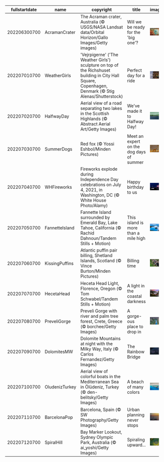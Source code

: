 |fullstartdate|name|copyright|title|image|
|--|--|--|--|--|
202206300700|AcramanCrater|The Acraman crater, Australia (© USGS/NASA Landsat data/Orbital Horizon/Gallo Images/Getty images)|Will we be ready for the 'big one'?|![](/en-US/2022/07/202206300700AcramanCrater.jpg)|
202207010700|WeatherGirls|'Vejrpigerne' ('The Weather Girls') sculpture on top of the Richshuset building in City Hall Square, Copenhagen, Denmark (© Stig Alenas/Shutterstock)|Perfect day for a ride|![](/en-US/2022/07/202207010700WeatherGirls.jpg)|
202207020700|HalfwayDay|Aerial view of a road separating two lakes in the Scottish Highlands (© Abstract Aerial Art/Getty Images)|We've made it to Halfway Day!|![](/en-US/2022/07/202207020700HalfwayDay.jpg)|
202207030700|SummerDogs|Red fox (© Yossi Eshbol/Minden Pictures)|Meet an expert on the dog days of summer|![](/en-US/2022/07/202207030700SummerDogs.jpg)|
202207040700|WHFireworks|Fireworks explode during Independence Day celebrations on July 4, 2021, in Washington, DC (© White House Photo/Alamy)|Happy birthday to us|![](/en-US/2022/07/202207040700WHFireworks.jpg)|
202207050700|FannetteIsland|Fannette Island surrounded by Emerald Bay, Lake Tahoe, California (© Rachid Dahnoun/Tandem Stills + Motion)|This island is more than a mile high|![](/en-US/2022/07/202207050700FannetteIsland.jpg)|
202207060700|KissingPuffins|Atlantic puffin pair billing, Shetland Islands, Scotland (© Vince Burton/Minden Pictures)|Billing time|![](/en-US/2022/07/202207060700KissingPuffins.jpg)|
202207070700|HecetaHead|Heceta Head Light, Florence, Oregon (© Tom Schwabel/Tandem Stills + Motion)|A light in the coastal darkness|![](/en-US/2022/07/202207070700HecetaHead.jpg)|
202207080700|PreveliGorge|Preveli Gorge with river and palm tree forest, Crete, Greece (© borchee/Getty Images)|A gorge-ous place to drop in|![](/en-US/2022/07/202207080700PreveliGorge.jpg)|
202207090700|DolomitesMW|Dolomite Mountains at night with the Milky Way, Italy (© Carlos Fernandez/Getty Images)|The Rainbow Bridge|![](/en-US/2022/07/202207090700DolomitesMW.jpg)|
202207100700|OludenizTurkey|Aerial view of colorful boats in the Mediterranean Sea in Ölüdeniz, Turkey (© den-belitsky/Getty Images)|A beach of many colors|![](/en-US/2022/07/202207100700OludenizTurkey.jpg)|
202207110700|BarcelonaPop|Barcelona, Spain (© SW Photography/Getty Images)|Urban planning never stops|![](/en-US/2022/07/202207110700BarcelonaPop.jpg)|
202207120700|SpiralHill|Bay Marker Lookout, Sydney Olympic Park, Australia (© ai_yoshi/Getty Images)|Spiraling upward...|![](/en-US/2022/07/202207120700SpiralHill.jpg)|
